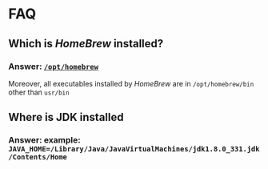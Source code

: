 # FAQ
## Which is *HomeBrew* installed?
### Answer: [`/opt/homebrew`](https://earthly.dev/blog/homebrew-on-m1/)
Moreover, all executables installed by *HomeBrew* are in `/opt/homebrew/bin` other than `usr/bin`
## Where is JDK installed
### Answer: example: `JAVA_HOME=/Library/Java/JavaVirtualMachines/jdk1.8.0_331.jdk/Contents/Home`
